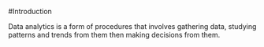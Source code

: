 #Introduction

Data analytics is a form of procedures that involves gathering data, studying patterns and trends from them then making decisions from them.
